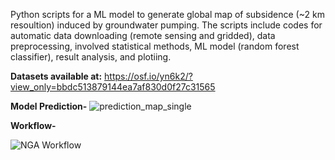 Python scripts for a ML model to generate global map of subsidence (~2 km resoultion) induced by groundwater pumping. The scripts include codes for automatic data downloading (remote sensing and gridded), data preprocessing, involved statistical methods, ML model (random forest classifier), result analysis, and plotiing.

**Datasets available at:** https://osf.io/yn6k2/?view_only=bbdc513879144ea7af830d0f27c31565

**Model Prediction-**
![prediction_map_single](https://user-images.githubusercontent.com/77580408/201692133-b387e4a6-bd4b-4282-9e0f-10f6a1d1a040.jpg)



**Workflow-**

![NGA Workflow](https://user-images.githubusercontent.com/77580408/195906436-0249ad09-1c7e-4f0c-966d-5b2d5fbd87eb.png)


